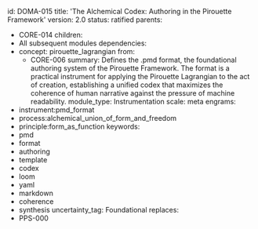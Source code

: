 id: DOMA-015
title: 'The Alchemical Codex: Authoring in the Pirouette Framework'
version: 2.0
status: ratified
parents:
- CORE-014
children:
- All subsequent modules
dependencies:
- concept: pirouette_lagrangian
  from:
  - CORE-006
summary: Defines the .pmd format, the foundational authoring system of the Pirouette
  Framework. The format is a practical instrument for applying the Pirouette Lagrangian
  to the act of creation, establishing a unified codex that maximizes the coherence
  of human narrative against the pressure of machine readability.
module_type: Instrumentation
scale: meta
engrams:
- instrument:pmd_format
- process:alchemical_union_of_form_and_freedom
- principle:form_as_function
keywords:
- pmd
- format
- authoring
- template
- codex
- loom
- yaml
- markdown
- coherence
- synthesis
uncertainty_tag: Foundational
replaces:
- PPS-000